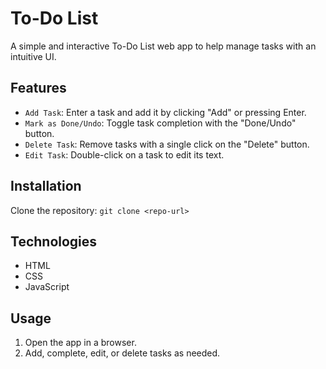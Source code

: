 # To-Do List
A simple and interactive To-Do List web app to help manage tasks with an intuitive UI.

## Features
- ```Add Task```: Enter a task and add it by clicking "Add" or pressing Enter.
- ```Mark as Done/Undo```: Toggle task completion with the "Done/Undo" button.
- ```Delete Task```: Remove tasks with a single click on the "Delete" button.
- ```Edit Task```: Double-click on a task to edit its text.

## Installation
Clone the repository:
```git clone <repo-url>```

## Technologies
- HTML
- CSS
- JavaScript

## Usage
1. Open the app in a browser.
2. Add, complete, edit, or delete tasks as needed.
